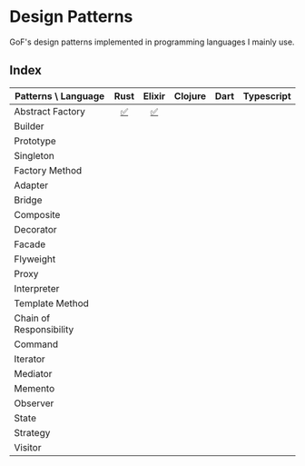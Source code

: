 # Design Patterns

GoF's design patterns implemented in programming languages I mainly use.

## Index

| Patterns \ Language     |                 Rust                 |                         Elixir                         | Clojure | Dart | Typescript |
| ----------------------- | :----------------------------------: | :----------------------------------------------------: | :-----: | :--: | :--------: |
| Abstract Factory        | [✅](./rust/src/abstract_factory.rs) | [✅](./elixir/lib/design_patterns/abstract_factory.ex) |         |      |            |
| Builder                 |                                      |                                                        |         |      |            |
| Prototype               |                                      |                                                        |         |      |            |
| Singleton               |                                      |                                                        |         |      |            |
| Factory Method          |                                      |                                                        |         |      |            |
| Adapter                 |                                      |                                                        |         |      |            |
| Bridge                  |                                      |                                                        |         |      |            |
| Composite               |                                      |                                                        |         |      |            |
| Decorator               |                                      |                                                        |         |      |            |
| Facade                  |                                      |                                                        |         |      |            |
| Flyweight               |                                      |                                                        |         |      |            |
| Proxy                   |                                      |                                                        |         |      |            |
| Interpreter             |                                      |                                                        |         |      |            |
| Template Method         |                                      |                                                        |         |      |            |
| Chain of Responsibility |                                      |                                                        |         |      |            |
| Command                 |                                      |                                                        |         |      |            |
| Iterator                |                                      |                                                        |         |      |            |
| Mediator                |                                      |                                                        |         |      |            |
| Memento                 |                                      |                                                        |         |      |            |
| Observer                |                                      |                                                        |         |      |            |
| State                   |                                      |                                                        |         |      |            |
| Strategy                |                                      |                                                        |         |      |            |
| Visitor                 |                                      |                                                        |         |      |            |
